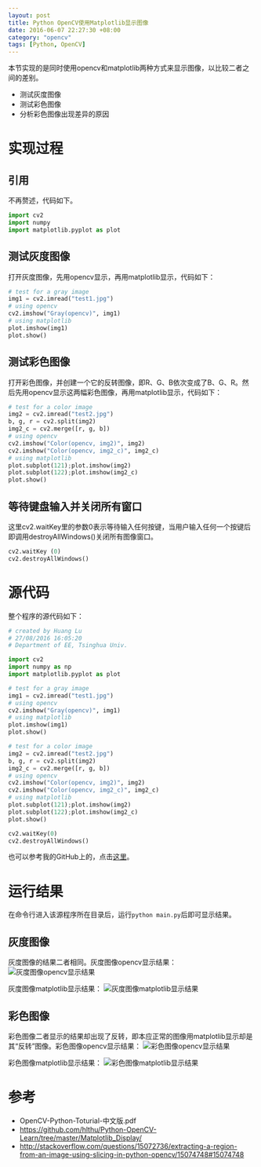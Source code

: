 ```yaml
---
layout: post
title: Python OpenCV使用Matplotlib显示图像
date: 2016-06-07 22:27:30 +08:00
category: "opencv"
tags: [Python, OpenCV]
---
```


本节实现的是同时使用opencv和matplotlib两种方式来显示图像，以比较二者之间的差别。

- 测试灰度图像
- 测试彩色图像
- 分析彩色图像出现差异的原因


# 实现过程

## 引用
不再赘述，代码如下。

``` python
import cv2  
import numpy
import matplotlib.pyplot as plot
```

## 测试灰度图像
打开灰度图像，先用opencv显示，再用matplotlib显示，代码如下：

``` python
# test for a gray image
img1 = cv2.imread("test1.jpg")
# using opencv
cv2.imshow("Gray(opencv)", img1)
# using matplotlib
plot.imshow(img1)
plot.show()
```


## 测试彩色图像
打开彩色图像，并创建一个它的反转图像，即R、G、B依次变成了B、G、R。然后先用opencv显示这两幅彩色图像，再用matplotlib显示，代码如下：

``` python
# test for a color image
img2 = cv2.imread("test2.jpg")
b, g, r = cv2.split(img2)
img2_c = cv2.merge([r, g, b])
# using opencv
cv2.imshow("Color(opencv, img2)", img2)
cv2.imshow("Color(opencv, img2_c)", img2_c)
# using matplotlib
plot.subplot(121);plot.imshow(img2)
plot.subplot(122);plot.imshow(img2_c)
plot.show()
```

## 等待键盘输入并关闭所有窗口
这里cv2.waitKey里的参数0表示等待输入任何按键，当用户输入任何一个按键后即调用destroyAllWindows()关闭所有图像窗口。

``` python
cv2.waitKey (0)  
cv2.destroyAllWindows() 
```

# 源代码
整个程序的源代码如下：

``` python
# created by Huang Lu
# 27/08/2016 16:05:20
# Department of EE, Tsinghua Univ.

import cv2
import numpy as np
import matplotlib.pyplot as plot

# test for a gray image
img1 = cv2.imread("test1.jpg")
# using opencv
cv2.imshow("Gray(opencv)", img1)
# using matplotlib
plot.imshow(img1)
plot.show()

# test for a color image
img2 = cv2.imread("test2.jpg")
b, g, r = cv2.split(img2)
img2_c = cv2.merge([r, g, b])
# using opencv
cv2.imshow("Color(opencv, img2)", img2)
cv2.imshow("Color(opencv, img2_c)", img2_c)
# using matplotlib
plot.subplot(121);plot.imshow(img2)
plot.subplot(122);plot.imshow(img2_c)
plot.show()

cv2.waitKey(0)    
cv2.destroyAllWindows() 
```
也可以参考我的GitHub上的，点击[这里](https://github.com/hlthu/Python-OpenCV-Learn/tree/master/Matplotlib_Display/)。

# 运行结果
在命令行进入该源程序所在目录后，运行`python main.py`后即可显示结果。

## 灰度图像
灰度图像的结果二者相同。灰度图像opencv显示结果：
![灰度图像opencv显示结果](https://raw.githubusercontent.com/hlthu/Python-OpenCV-Learn/master/Matplotlib_Display/Screenshot2.png)

灰度图像matplotlib显示结果：
![灰度图像matplotlib显示结果](https://raw.githubusercontent.com/hlthu/Python-OpenCV-Learn/master/Matplotlib_Display/Screenshot1.png)

## 彩色图像
彩色图像二者显示的结果却出现了反转，即本应正常的图像用matplotlib显示却是其“反转”图像。彩色图像opencv显示结果：
![彩色图像opencv显示结果](https://raw.githubusercontent.com/hlthu/Python-OpenCV-Learn/master/Matplotlib_Display/Screenshot3.png)

彩色图像matplotlib显示结果：
![彩色图像matplotlib显示结果](https://raw.githubusercontent.com/hlthu/Python-OpenCV-Learn/master/Matplotlib_Display/Screenshot4.png)

# 参考
- OpenCV-Python-Toturial-中文版.pdf
- https://github.com/hlthu/Python-OpenCV-Learn/tree/master/Matplotlib_Display/
- http://stackoverflow.com/questions/15072736/extracting-a-region-from-an-image-using-slicing-in-python-opencv/15074748#15074748